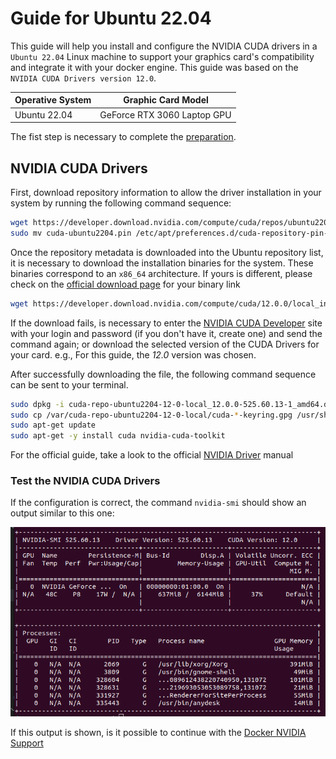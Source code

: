# Guide for Ubuntu 22.04

This guide will help you install and configure the NVIDIA CUDA drivers in a `Ubuntu 22.04` Linux machine to support your graphics card's compatibility and integrate it with your docker engine. This guide was based on the `NVIDIA CUDA Drivers version 12.0`.

| Operative System | Graphic Card Model |
| ---------------- | ------------------ |
| Ubuntu 22.04     | GeForce RTX 3060 Laptop GPU |

The fist step is necessary to complete the [preparation](README.md).

## NVIDIA CUDA Drivers

First, download repository information to allow the driver installation in your system by running the following command sequence:

``` BASH
wget https://developer.download.nvidia.com/compute/cuda/repos/ubuntu2204/x86_64/cuda-ubuntu2204.pin
sudo mv cuda-ubuntu2204.pin /etc/apt/preferences.d/cuda-repository-pin-600
```

Once the repository metadata is downloaded into the Ubuntu repository list, it is necessary to download the installation binaries for the system. These binaries correspond to an `x86_64` architecture. If yours is different, please check on the [official download page](https://developer.nvidia.com/cuda-downloads?) for your binary link

``` BASH
wget https://developer.download.nvidia.com/compute/cuda/12.0.0/local_installers/cuda-repo-ubuntu2204-12-0-local_12.0.0-525.60.13-1_amd64.deb
```

If the download fails, is necessary to enter the [NVIDIA CUDA Developer](https://developer.nvidia.com/cuda-toolkit-archive) site with your login and password (if you don't have it, create one) and send the command again; or download the selected version of the CUDA Drivers for your card. e.g., For this guide, the *12.0* version was chosen.

After successfully downloading the file, the following command sequence can be sent to your terminal.

``` BASH
sudo dpkg -i cuda-repo-ubuntu2204-12-0-local_12.0.0-525.60.13-1_amd64.deb
sudo cp /var/cuda-repo-ubuntu2204-12-0-local/cuda-*-keyring.gpg /usr/share/keyrings/
sudo apt-get update
sudo apt-get -y install cuda nvidia-cuda-toolkit
```

For the official guide, take a look to the official [NVIDIA Driver](https://docs.nvidia.com/cuda/cuda-installation-guide-linux/index.html#driver-installation) manual 

### Test the NVIDIA CUDA Drivers

If the configuration is correct, the command `nvidia-smi` should show an output similar to this one:

<p align="center">
  <img src="https://github.com/d1egoprog/docker-tensorflow-gpu-jupyter/blob/main/config-nvidia-ubuntu/img/nvidia-smi-22-04.png?raw=true" alt="NVIDIA output command"/>
</p>

If this output is shown, is it possible to continue with the [Docker NVIDIA Support](https://github.com/d1egoprog/docker-tensorflow-gpu-jupyter/tree/main/config-nvidia-ubuntu/#docker-nvidia-support)